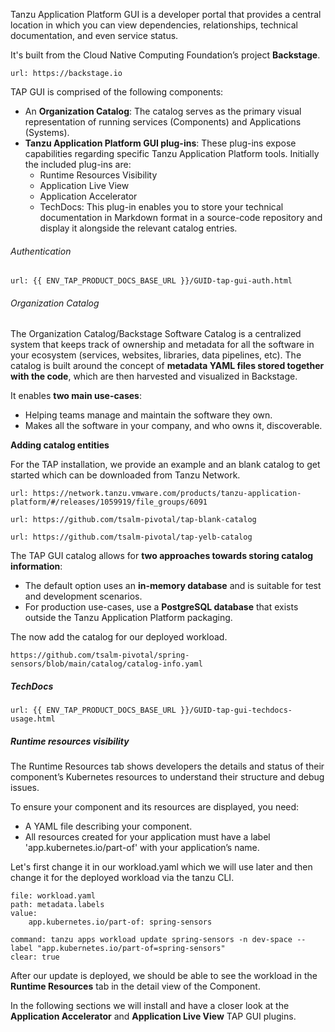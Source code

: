 Tanzu Application Platform GUI is a developer portal that provides a central location in which you can view dependencies, relationships, technical documentation, and even service status.

It's built from the Cloud Native Computing Foundation’s project **Backstage**.
```dashboard:open-url
url: https://backstage.io
```

TAP GUI is comprised of the following components:
- An **Organization Catalog**: The catalog serves as the primary visual representation of running services (Components) and Applications (Systems).
- **Tanzu Application Platform GUI plug-ins**: These plug-ins expose capabilities regarding specific Tanzu Application Platform tools. Initially the included plug-ins are:
  - Runtime Resources Visibility
  - Application Live View
  - Application Accelerator
  - TechDocs: This plug-in enables you to store your technical documentation in Markdown format in a source-code repository and display it alongside the relevant catalog entries.


###### Authentication
```dashboard:open-url
url: {{ ENV_TAP_PRODUCT_DOCS_BASE_URL }}/GUID-tap-gui-auth.html
```

###### Organization Catalog

The Organization Catalog/Backstage Software Catalog is a centralized system that keeps track of ownership and metadata for all the software in your ecosystem (services, websites, libraries, data pipelines, etc). The catalog is built around the concept of **metadata YAML files stored together with the code**, which are then harvested and visualized in Backstage.

It enables **two main use-cases**:
- Helping teams manage and maintain the software they own.
- Makes all the software in your company, and who owns it, discoverable.

**Adding catalog entities**

For the TAP installation, we provide an example and an blank catalog to get started which can be downloaded from Tanzu Network.
```dashboard:open-url
url: https://network.tanzu.vmware.com/products/tanzu-application-platform/#/releases/1059919/file_groups/6091
```

```dashboard:open-url
url: https://github.com/tsalm-pivotal/tap-blank-catalog
```
```dashboard:open-url
url: https://github.com/tsalm-pivotal/tap-yelb-catalog
```

The TAP GUI catalog allows for **two approaches towards storing catalog information**:
- The default option uses an **in-memory database** and is suitable for test and development scenarios.
- For production use-cases, use a **PostgreSQL database** that exists outside the Tanzu Application Platform packaging.

The now add the catalog for our deployed workload.
```copy
https://github.com/tsalm-pivotal/spring-sensors/blob/main/catalog/catalog-info.yaml
```
##### TechDocs
```dashboard:open-url
url: {{ ENV_TAP_PRODUCT_DOCS_BASE_URL }}/GUID-tap-gui-techdocs-usage.html
```

##### Runtime resources visibility
The Runtime Resources tab shows developers the details and status of their component’s Kubernetes resources to understand their structure and debug issues.

To ensure your component and its resources are displayed, you need:
- A YAML file describing your component.
- All resources created for your application must have a label 'app.kubernetes.io/part-of' with your application’s name.

Let's first change it in our workload.yaml which we will use later and then change it for the deployed workload via the tanzu CLI.
```editor:insert-value-into-yaml
file: workload.yaml
path: metadata.labels
value:
    app.kubernetes.io/part-of: spring-sensors
```

```terminal:execute
command: tanzu apps workload update spring-sensors -n dev-space --label "app.kubernetes.io/part-of=spring-sensors"
clear: true
```

After our update is deployed, we should be able to see the workload in the **Runtime Resources** tab in the detail view of the Component.

In the following sections we will install and have a closer look at the **Application Accelerator** and  **Application Live View** TAP GUI plugins.